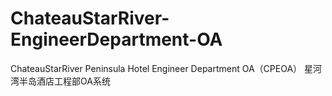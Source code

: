 # ChateauStarRiver-EngineerDepartment-OA
ChateauStarRiver Peninsula Hotel Engineer Department OA（CPEOA） 星河湾半岛酒店工程部OA系统
